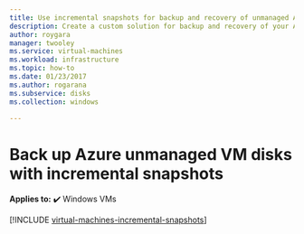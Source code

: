 ```yaml
---
title: Use incremental snapshots for backup and recovery of unmanaged Azure Windows VM disks 
description: Create a custom solution for backup and recovery of your Azure Windows virtual machine disks using incremental snapshots.
author: roygara
manager: twooley
ms.service: virtual-machines
ms.workload: infrastructure
ms.topic: how-to
ms.date: 01/23/2017
ms.author: rogarana
ms.subservice: disks
ms.collection: windows

---
```

# Back up Azure unmanaged VM disks with incremental snapshots

**Applies to:** :heavy_check_mark: Windows VMs 

[!INCLUDE [virtual-machines-incremental-snapshots](../../../includes/virtual-machines-incremental-snapshots.md)]
